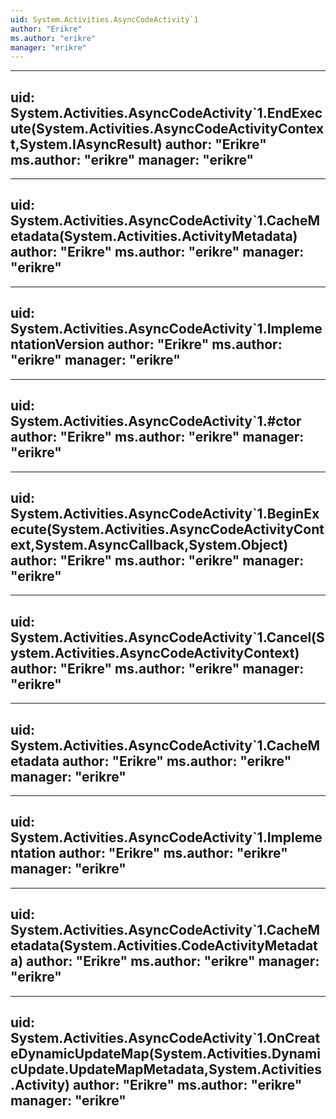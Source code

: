 ```yaml
---
uid: System.Activities.AsyncCodeActivity`1
author: "Erikre"
ms.author: "erikre"
manager: "erikre"
---
```


---
uid: System.Activities.AsyncCodeActivity`1.EndExecute(System.Activities.AsyncCodeActivityContext,System.IAsyncResult)
author: "Erikre"
ms.author: "erikre"
manager: "erikre"
---

---
uid: System.Activities.AsyncCodeActivity`1.CacheMetadata(System.Activities.ActivityMetadata)
author: "Erikre"
ms.author: "erikre"
manager: "erikre"
---

---
uid: System.Activities.AsyncCodeActivity`1.ImplementationVersion
author: "Erikre"
ms.author: "erikre"
manager: "erikre"
---

---
uid: System.Activities.AsyncCodeActivity`1.#ctor
author: "Erikre"
ms.author: "erikre"
manager: "erikre"
---

---
uid: System.Activities.AsyncCodeActivity`1.BeginExecute(System.Activities.AsyncCodeActivityContext,System.AsyncCallback,System.Object)
author: "Erikre"
ms.author: "erikre"
manager: "erikre"
---

---
uid: System.Activities.AsyncCodeActivity`1.Cancel(System.Activities.AsyncCodeActivityContext)
author: "Erikre"
ms.author: "erikre"
manager: "erikre"
---

---
uid: System.Activities.AsyncCodeActivity`1.CacheMetadata
author: "Erikre"
ms.author: "erikre"
manager: "erikre"
---

---
uid: System.Activities.AsyncCodeActivity`1.Implementation
author: "Erikre"
ms.author: "erikre"
manager: "erikre"
---

---
uid: System.Activities.AsyncCodeActivity`1.CacheMetadata(System.Activities.CodeActivityMetadata)
author: "Erikre"
ms.author: "erikre"
manager: "erikre"
---

---
uid: System.Activities.AsyncCodeActivity`1.OnCreateDynamicUpdateMap(System.Activities.DynamicUpdate.UpdateMapMetadata,System.Activities.Activity)
author: "Erikre"
ms.author: "erikre"
manager: "erikre"
---
